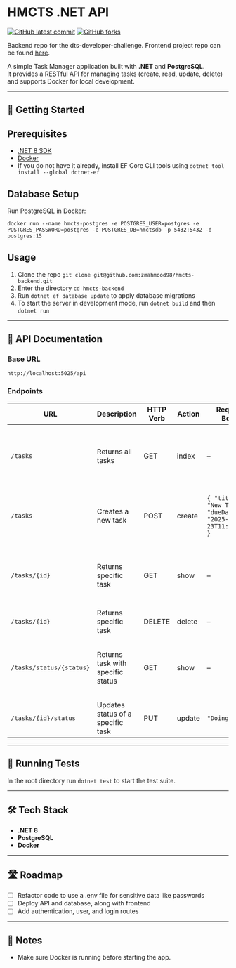 # HMCTS .NET API

<!-- badges -->
[![GitHub latest commit](https://img.shields.io/github/last-commit/zmahmood98/hmcts-backend.svg)](https://github.com/zmahmood98/hmcts-backend/commit/)
[![GitHub forks](https://img.shields.io/github/forks/zmahmood98/hmcts-backend.svg)](https://github.com/zmahmood98/hmcts-backend)

Backend repo for the dts-developer-challenge. Frontend project repo can be found [here](https://github.com/zmahmood98/hmcts-frontend).

A simple Task Manager application built with **.NET** and **PostgreSQL**.  
It provides a RESTful API for managing tasks (create, read, update, delete) and supports Docker for local development.  

---
## 🚀 Getting Started

## Prerequisites
- [.NET 8 SDK](https://dotnet.microsoft.com/download)
- [Docker](https://www.docker.com/)
- If you do not have it already, install EF Core CLI tools using `dotnet tool install --global dotnet-ef`

## Database Setup
Run PostgreSQL in Docker:

```
docker run --name hmcts-postgres -e POSTGRES_USER=postgres -e POSTGRES_PASSWORD=postgres -e POSTGRES_DB=hmctsdb -p 5432:5432 -d postgres:15
```

## Usage
1. Clone the repo `git clone git@github.com:zmahmood98/hmcts-backend.git`
2. Enter the directory `cd hmcts-backend`
3. Run `dotnet ef database update` to apply database migrations
4. To start the server in development mode, run `dotnet build` and then `dotnet run` 

---

## 📖 API Documentation

### Base URL
```
http://localhost:5025/api
```
### Endpoints

| **URL**                 |**Description**                  | **HTTP Verb** | **Action** | **Request Body**                                                                   | **Response Example** |
|-------------------------|---------------------------------|---------------|------------|------------------------------------------------------------------------------------|----------------------|
| `/tasks`                |Returns all tasks                | GET           | index      | –                                                                                  | <pre><code>[{ "id": 1, "title": "Finish project", "description": null, "status": "To do", "dueDate": "2025-09-24T18:13:32.254982+01:00" }]</code></pre> |
| `/tasks`                |Creates a new task               | POST          | create     | <pre><code>{ "title": "New Task", "dueDate": "2025-09-23T11:00:00Z" }</code></pre> | - |
| `/tasks/{id}`           |Returns specific task            | GET           | show       | –                                                                                  | <pre><code>{ "id": 1, "title": "Finish project", "description": null, "status": "To do", "dueDate": "2025-09-24T18:13:32.254982+01:00" }</code></pre>   |
| `/tasks/{id}`           |Returns specific task            | DELETE        | delete     | –                                                                                  | - |
| `/tasks/status/{status}`|Returns task with specific status| GET           | show       | –                                                                                  | <pre><code>[{ "id": 1, "title": "Finish project", "description": null, "status": "Done", "dueDate": "2025-09-24T18:13:32.254982+01:00" }]</code></pre> |
| `/tasks/{id}/status`    |Updates status of a specific task| PUT           | update     | <pre><code>"Doing"</code></pre>                                                    | - |

---

## 🧪 Running Tests
In the root directory run `dotnet test` to start the test suite.

---

## 🛠 Tech Stack
- **.NET 8**
- **PostgreSQL**
- **Docker**

---

## 🛣 Roadmap
- [ ] Refactor code to use a .env file for sensitive data like passwords 
- [ ] Deploy API and database, along with frontend
- [ ] Add authentication, user, and login routes

---

## 📌 Notes
- Make sure Docker is running before starting the app.
